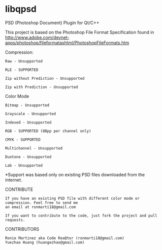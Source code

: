libqpsd
=======

PSD (Photoshop Document) Plugin for Qt/C++


This project is based on the Photoshop File Format Specification found in http://www.adobe.com/devnet-apps/photoshop/fileformatashtml/PhotoshopFileFormats.htm

Compression:

	Raw - Unsupported

	RLE - SUPPORTED

	Zip without Prediction - Unsupported

	Zip with Prediction - Unsupported
	
Color Mode

	Bitmap - Unsupported

	Grayscale - Unsupported

	Indexed - Unsupported

	RGB - SUPPORTED (8Bpp per channel only)

	CMYK - SUPPORTED

	Multichannel - Unsupported

	Duotone - Unsupported

	Lab - Unsupported
	

*Support was based only on existing PSD files downloaded from the internet.

CONTRIBUTE

	If you have an existing PSD file with different color mode or compression. Feel free to send me
	an email at ronmarti18@gmail.com
	
	If you want to contribute to the code, just fork the project and pull requests.
	

CONTRIBUTORS

	Ronie Martinez aka Code ReaQtor (ronmarti18@gmail.com)
	Yuezhao Huang (huangezhao@gmail.com)
	

